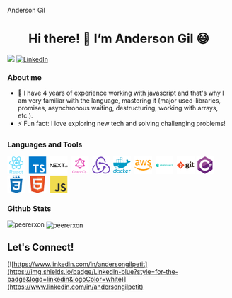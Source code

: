 
<!--
**Peererxon/Peererxon** is a ✨ _special_ ✨ repository because its `README.md` (this file) appears on your GitHub profile.

Here are some ideas to get you started:

- 🔭 I’m currently working on ...
- 🌱 I’m currently learning ...
- 👯 I’m looking to collaborate on ...
- 🤔 I’m looking for help with ...
- 💬 Ask me about ...
- 📫 How to reach me: ...
- 😄 Pronouns: ...
- ⚡ Fun fact: ...
-->
Anderson Gil
<h1 align="center">
    Hi there! 🚀 
   I’m Anderson Gil 😄
</h1>

![](https://komarev.com/ghpvc/?username=peererxon&abbreviated=true&style=for-the-badge)
[![LinkedIn](https://img.shields.io/badge/LinkedIn-0077B5?style=for-the-badge&logo=linkedin&logoColor=white)](https://www.linkedin.com/in/umangahuja1)

### About me

- 🚀 I have 4 years of experience working with javascript and that's why I am very familiar with the language, mastering it (major used-libraries, promises, asynchronous waiting, destructuring, working with arrays, etc.).
- ⚡ Fun fact: I love exploring new tech and solving challenging problems!


### Languages and Tools

<p align="left"> 
    <img src="https://github.com/devicons/devicon/blob/master/icons/react/react-original-wordmark.svg" title="React" alt="React" width="40" height="40"/>&nbsp;
    <img src="https://github.com/devicons/devicon/blob/master/icons/typescript/typescript-original.svg"  title="Typescript" alt="Typescript" width="40" height="40"/>&nbsp;
    <img src="https://github.com/devicons/devicon/blob/master/icons/nextjs/nextjs-original-wordmark.svg" title="Nextjs" alt="Nextjs" width="40" height="40"/>&nbsp;
    <img src="https://github.com/devicons/devicon/blob/master/icons/graphql/graphql-plain-wordmark.svg" title="Git" alt="Git" width="40" height="40"/>&nbsp;
    <img src="https://github.com/devicons/devicon/blob/master/icons/redux/redux-original.svg" title="redux" alt="redux" width="40" height="40"/>&nbsp;
    <img src="https://github.com/devicons/devicon/blob/master/icons/docker/docker-plain-wordmark.svg" title="Docker" **alt="Docker" width="40" height="40"/>&nbsp;
    <img src="https://github.com/devicons/devicon/blob/master/icons/amazonwebservices/amazonwebservices-plain-wordmark.svg" title="amazonwebservices" alt="aws" width="40" height="40"/>&nbsp;
     <img src="https://github.com/devicons/devicon/blob/master/icons/elasticsearch/elasticsearch-plain-wordmark.svg" title="elasticsearch" alt="elasticsearch" width="40" height="40"/>&nbsp;
    <img src="https://github.com/devicons/devicon/blob/master/icons/git/git-original-wordmark.svg" title="Git" **alt="Git" width="40" height="40"/>
    <img src="https://github.com/devicons/devicon/blob/master/icons/csharp/csharp-original.svg" title="csharp" alt="csharp" width="40" height="40"/>&nbsp;
    <img src="https://github.com/devicons/devicon/blob/master/icons/css3/css3-plain-wordmark.svg"  title="CSS3" alt="CSS" width="40" height="40"/>&nbsp;
    <img src="https://github.com/devicons/devicon/blob/master/icons/html5/html5-original.svg" title="HTML5" alt="HTML" width="40" height="40"/>&nbsp;
    <img src="https://github.com/devicons/devicon/blob/master/icons/javascript/javascript-original.svg" title="JavaScript" alt="JavaScript" width="40" height="40"/>&nbsp;
</p>


### Github Stats 

<p><img align="left" src="https://github-readme-stats.vercel.app/api?username=peererxon&rank_icon=github&show_icons=true&theme=swift&include_all_commits=true" alt="peererxon" /></p>

<p>&nbsp;<img align="center" src="https://github-readme-stats.vercel.app/api/top-langs?username=peererxon&show_icons=true&locale=en&layout=compact&theme=swift&langs_count=10&card_width=325" alt="peererxon" /></p>

## Let's Connect!
[![https://www.linkedin.com/in/andersongilpetit](https://img.shields.io/badge/LinkedIn-blue?style=for-the-badge&logo=linkedin&logoColor=white)](https://www.linkedin.com/in/andersongilpetit)

